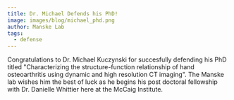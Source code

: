 ```yaml
---
title: Dr. Michael Defends his PhD!
image: images/blog/michael_phd.png
author: Manske Lab
tags:
  - defense
---
```


Congratulations to Dr. Michael Kuczynski for succesfully defending his PhD titled "Characterizing the structure-function relationship of hand osteoarthritis using dynamic and high resolution CT imaging". The Manske lab wishes him the best of luck as he begins his post doctoral fellowship with Dr. Danielle Whittier here at the McCaig Institute.